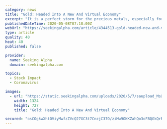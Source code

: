 ```yaml
---
category: news
title: "Gold: Headed Into A New And Virtual Economy"
excerpt: "It is a perfect storm for the precious metals, especially for gold. The Feds are supplying huge amounts of liquidity. Whatever money the Feds are printing is no"
publishedDateTime: 2020-05-08T07:18:00Z
webUrl: "https://seekingalpha.com/article/4344513-gold-headed-new-and-virtual-economy"
type: article
quality: 40
heat: 40
published: false

provider:
  name: Seeking Alpha
  domain: seekingalpha.com

topics:
  - Stock Impact
  - Coronavirus

images:
  - url: "https://static.seekingalpha.com/uploads/2020/5/7/saupload_MsXKW3vAONUaZNW_uEvImyLQ0JWYOq4XzU6e5PABdB2XaUq2cXMC-4FZ-IdeyQDM_gXXr6Xnrt9AMuFt59VQan3EM8xIfkfnDm_Fk-uR4Iq71VakJhF_zFVQAkkmsIkP5BTu6FGd.png"
    width: 1324
    height: 727
    title: "Gold: Headed Into A New And Virtual Economy"

secured: "osCOgkwXhtOViyMwfzZVcQ27GC3t7CnzjC37O/ziMw9OKKZahQo3oF8QGkQrR4iENKCoN4ls9NI/tGQ6BXFcHK/X6vACeS/W2nIqd3c3W3iDuc1ojGPa+gOwSEALsvRgmepmUb5r/cnLsvv7uRanU/SRaPgoDd8PceSNDDQ/fBnM7EFj/otmaXz3jX5mJDuWEINgUmVxcKmyG1fRYvYhV1JmUvhvf1LdJoC45zbEYQRNWKl1coknxX4kOHifmveXfFoR8Nv7isnqo7/WIovAajVyH72jDje+p/bVFb5PIy9DleWQ9aa8qMKJuKM7YFkq;YGQUA8NiQlppGB/mNI9Dng=="
---
```



